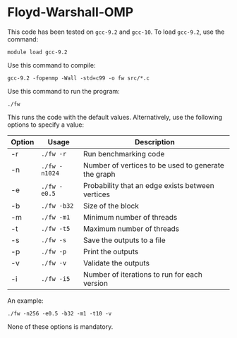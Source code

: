 # Floyd-Warshall-OMP

This code has been tested on `gcc-9.2` and `gcc-10`. To load `gcc-9.2`, use the command:
 
 ```module load gcc-9.2```
 
Use this command to compile:

```gcc-9.2 -fopenmp -Wall -std=c99 -o fw src/*.c```

Use this command to run the program:

```./fw```

This runs the code with the default values. Alternatively, use the following options to specify a value:

| Option         |    Usage      | Description          
|----------------|---------------|--------------------|   
| -r             | `./fw -r` |  Run benchmarking code
| -n             | `./fw -n1024` |  Number of vertices to be used to generate the graph
| -e             | `./fw -e0.5` |  Probability that an edge exists between vertices
| -b             | `./fw -b32` |  Size of the block
| -m             | `./fw -m1` |  Minimum number of threads
| -t             | `./fw -t5` |  Maximum number of threads
| -s             | `./fw -s` |  Save the outputs to a file
| -p             | `./fw -p` |  Print the outputs
| -v             | `./fw -v` |  Validate the outputs
| -i            | `./fw -i5` |  Number of iterations to run for each version

An example:

``` ./fw -n256 -e0.5 -b32 -m1 -t10 -v ```

None of these options is mandatory.